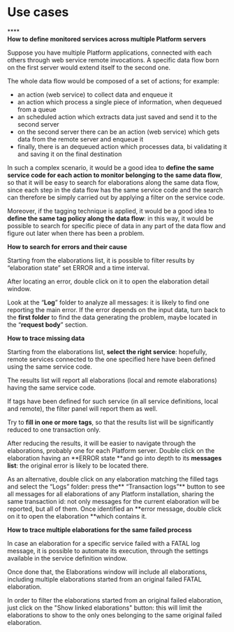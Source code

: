 # Use cases

****\
**How to define monitored services across multiple Platform servers**

Suppose you have multiple Platform applications, connected with each others through web service remote invocations. A specific data flow born on the first server would extend itself to the second one.

The whole data flow would be composed of a set of actions; for example:

* an action (web service) to collect data and enqueue it
* an action which process a single piece of information, when dequeued from a queue
* an scheduled action which extracts data just saved and send it to the second server
* on the second server there can be an action (web service) which gets data from the remote server and enqueue it
* finally, there is an dequeued action which processes data, bi validating it and saving it on the final destination

In such a complex scenario, it would be a good idea to **define the same service code for each action to monitor belonging to the same data flow**, so that it will be easy to search for elaborations along the same data flow, since each step in the data flow has the same service code and the search can therefore be simply carried out by applying a filter on the service code.

Moreover, if the tagging technique is applied, it would be a good idea to **define the same tag policy along the data flow**: in this way, it would be possible to search for specific piece of data in any part of the data flow and figure out later when there has been a problem.

**How to search for errors and their cause**

Starting from the elaborations list, it is possible to filter results by “elaboration state” set ERROR and a time interval.

After locating an error, double click on it to open the elaboration detail window.

Look at the “**Log**” folder to analyze all messages: it is likely to find one reporting the main error. If the error depends on the input data, turn back to the **first folder** to find the data generating the problem, maybe located in the “**request body**” section.

**How to trace missing data**

Starting from the elaborations list, **select the right service**: hopefully, remote services connected to the one specified here have been defined using the same service code.

The results list will report all elaborations (local and remote elaborations) having the same service code.

If tags have been defined for such service (in all service definitions, local and remote), the filter panel will report them as well.

Try to **fill in one or more tags**, so that the results list will be significantly reduced to one transaction only.

After reducing the results, it will be easier to navigate through the elaborations, probably one for each Platform server. Double click on the elaboration having an **ERROR state **and go into depth to its **messages list**: the original error is likely to be located there.

As an alternative, double click on any elaboration matching the filled tags and select the “Logs” folder: press the** “Transaction logs”** button to see all messages for all elaborations of any Platform installation, sharing the same transaction id: not only messages for the current elaboration will be reported, but all of them. Once identified an **error message, double click on it to open the elaboration **which contains it.

**How to trace multiple elaborations for the same failed process**

In case an elaboration for a specific service failed with a FATAL log message, it is possible to automate its execution, through the settings available in the service definition window.

Once done that, the Elaborations window will include all elaborations, including multiple elaborations started from an original failed FATAL elaboration.

In order to filter the elaborations started from an original failed elaboration, just click on the "Show linked elaborations" button: this will limit the elaborations to show to the only ones belonging to the same original failed elaboration.

